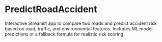 # PredictRoadAccident
Interactive Streamlit app to compare two roads and predict accident risk based on road, traffic, and environmental features. Includes ML model predictions or a fallback formula for realistic risk scoring.
